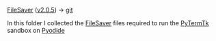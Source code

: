 [FileSaver](https://github.com/eligrey/FileSaver.js) ([v2.0.5](https://www.npmjs.com/package/file-saver)) -> [git](https://github.com/eligrey/FileSaver.js)

In this folder I collected the [FileSaver](https://github.com/eligrey/FileSaver.js) files required to run the [PyTermTk](https://github.com/ceccopierangiolieugenio/pyTermTk) sandbox on [Pyodide](https://pyodide.org)
